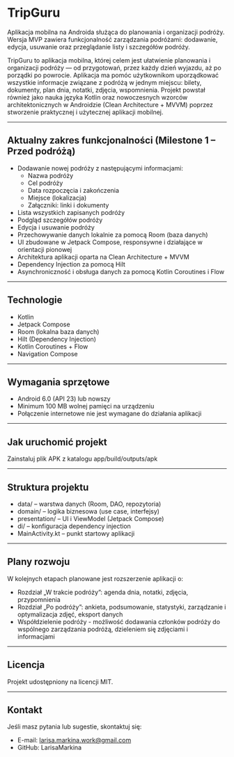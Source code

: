 # TripGuru

Aplikacja mobilna na Androida służąca do planowania i organizacji podróży.  
Wersja MVP zawiera funkcjonalność zarządzania podróżami: dodawanie, edycja, usuwanie oraz przeglądanie listy i szczegółów podróży.

TripGuru to aplikacja mobilna, której celem jest ułatwienie planowania i organizacji podróży — od przygotowań, przez każdy dzień wyjazdu, aż po porządki po powrocie. 
Aplikacja ma pomóc użytkownikom uporządkować wszystkie informacje związane z podróżą w jednym miejscu: bilety, dokumenty, plan dnia, notatki, zdjęcia, wspomnienia. 
Projekt powstał również jako nauka języka Kotlin oraz nowoczesnych wzorców architektonicznych w Androidzie (Clean Architecture + MVVM) poprzez stworzenie praktycznej i użytecznej aplikacji mobilnej.

---

## Aktualny zakres funkcjonalności (Milestone 1 – Przed podróżą)

- Dodawanie nowej podróży z następującymi informacjami:
  - Nazwa podróży
  - Cel podróży
  - Data rozpoczęcia i zakończenia
  - Miejsce (lokalizacja)
  - Załączniki: linki i dokumenty
- Lista wszystkich zapisanych podróży
- Podgląd szczegółów podróży
- Edycja i usuwanie podróży
- Przechowywanie danych lokalnie za pomocą Room (baza danych)
- UI zbudowane w Jetpack Compose, responsywne i działające w orientacji pionowej
- Architektura aplikacji oparta na Clean Architecture + MVVM
- Dependency Injection za pomocą Hilt
- Asynchroniczność i obsługa danych za pomocą Kotlin Coroutines i Flow

---

## Technologie

- Kotlin  
- Jetpack Compose  
- Room (lokalna baza danych)  
- Hilt (Dependency Injection)  
- Kotlin Coroutines + Flow  
- Navigation Compose  

---

## Wymagania sprzętowe

- Android 6.0 (API 23) lub nowszy  
- Minimum 100 MB wolnej pamięci na urządzeniu  
- Połączenie internetowe nie jest wymagane do działania aplikacji

---

## Jak uruchomić projekt

Zainstaluj plik APK z katalogu app/build/outputs/apk

---

## Struktura projektu
- data/ – warstwa danych (Room, DAO, repozytoria)
- domain/ – logika biznesowa (use case, interfejsy)
- presentation/ – UI i ViewModel (Jetpack Compose)
- di/ – konfiguracja dependency injection
- MainActivity.kt – punkt startowy aplikacji

---

## Plany rozwoju
W kolejnych etapach planowane jest rozszerzenie aplikacji o:

- Rozdział „W trakcie podróży”: agenda dnia, notatki, zdjęcia, przypomnienia
- Rozdział „Po podróży”: ankieta, podsumowanie, statystyki, zarządzanie i optymalizacja zdjęć, eksport danych
- Współdzielenie podróży - możliwość dodawania członków podróży do wspólnego zarządzania podróżą, dzieleniem się zdjęciami i informacjami

---

## Licencja
Projekt udostępniony na licencji MIT.

---

## Kontakt
Jeśli masz pytania lub sugestie, skontaktuj się:
- E-mail: larisa.markina.work@gmail.com
- GitHub: LarisaMarkina
